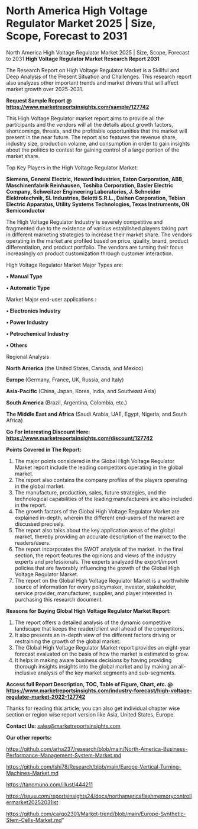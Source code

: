 # North America High Voltage Regulator Market 2025 | Size, Scope, Forecast to 2031
North America High Voltage Regulator Market 2025 | Size, Scope, Forecast to 2031
<strong>High Voltage Regulator Market Research Report 2031</strong>

The Research Report on High Voltage Regulator Market is a Skillful and Deep Analysis of the Present Situation and Challenges. This research report also analyzes other important trends and market drivers that will affect market growth over 2025-2031.

<strong>Request Sample Report @ <a href=https://www.marketreportsinsights.com/sample/127742>https://www.marketreportsinsights.com/sample/127742</a></strong>

This High Voltage Regulator market report aims to provide all the participants and the vendors will all the details about growth factors, shortcomings, threats, and the profitable opportunities that the market will present in the near future. The report also features the revenue share, industry size, production volume, and consumption in order to gain insights about the politics to contest for gaining control of a large portion of the market share.

Top Key Players in the High Voltage Regulator Market:

<strong>Siemens, General Electric, Howard Industries, Eaton Corporation, ABB, Maschinenfabrik Reinhausen, Toshiba Corporation, Basler Electric Company, Schweitzer Engineering Laboratories, J. Schneider Elektrotechnik, SL Industries, Belotti S.R.L., Daihen Corporation, Tebian Electric Apparatus, Utility Systems Technologies, Texas Instruments, ON Semiconductor</strong>

The High Voltage Regulator Industry is severely competitive and fragmented due to the existence of various established players taking part in different marketing strategies to increase their market share. The vendors operating in the market are profiled based on price, quality, brand, product differentiation, and product portfolio. The vendors are turning their focus increasingly on product customization through customer interaction.

High Voltage Regulator Market Major Types are:

<strong>• Manual Type

• Automatic Type</strong>

Market Major end-user applications :

<strong>• Electronics Industry

• Power Industry

• Petrochemical Industry

• Others</strong>

Regional Analysis

</u><strong><b>North America</b></strong> (the United States, Canada, and Mexico)

<strong><b>Europe </b></strong>(Germany, France, UK, Russia, and Italy)

<strong><b>Asia-Pacific</b></strong> (China, Japan, Korea, India, and Southeast Asia)

<strong><b>South America</b></strong> (Brazil, Argentina, Colombia, etc.)

<strong><b>The Middle East and Africa</b></strong> (Saudi Arabia, UAE, Egypt, Nigeria, and South Africa)

<strong>Go For Interesting Discount Here: <a href=https://www.marketreportsinsights.com/discount/127742>https://www.marketreportsinsights.com/discount/127742</a></strong>

<strong>Points Covered in The Report:</strong>
<ol>
  <li>The major points considered in the Global High Voltage Regulator Market report include the leading competitors operating in the global market.</li>
  <li>The report also contains the company profiles of the players operating in the global market.</li>
  <li>The manufacture, production, sales, future strategies, and the technological capabilities of the leading manufacturers are also included in the report.</li>
  <li>The growth factors of the Global High Voltage Regulator Market are explained in-depth, wherein the different end-users of the market are discussed precisely.</li>
  <li>The report also talks about the key application areas of the global market, thereby providing an accurate description of the market to the readers/users.</li>
  <li>The report incorporates the SWOT analysis of the market. In the final section, the report features the opinions and views of the industry experts and professionals. The experts analyzed the export/import policies that are favorably influencing the growth of the Global High Voltage Regulator Market.</li>
  <li>The report on the Global High Voltage Regulator Market is a worthwhile source of information for every policymaker, investor, stakeholder, service provider, manufacturer, supplier, and player interested in purchasing this research document.</li>
</ol>
<strong>Reasons for Buying Global High Voltage Regulator Market Report:</strong>

<ol>
  <li>The report offers a detailed analysis of the dynamic competitive landscape that keeps the reader/client well ahead of the competitors.</li>
  <li>It also presents an in-depth view of the different factors driving or restraining the growth of the global market.</li>
  <li>The Global High Voltage Regulator Market report provides an eight-year forecast evaluated on the basis of how the market is estimated to grow.</li>
  <li>It helps in making aware business decisions by having providing thorough insights insights into the global market and by making an all-inclusive analysis of the key market segments and sub-segments.</li>
</ol>
<strong>Access full Report Description, TOC, Table of Figure, Chart, etc. @ <a href=https://www.marketreportsinsights.com/industry-forecast/high-voltage-regulator-market-2022-127742>https://www.marketreportsinsights.com/industry-forecast/high-voltage-regulator-market-2022-127742</a></strong>


Thanks for reading this article; you can also get individual chapter wise section or region wise report version like Asia, United States, Europe.

<strong>Contact Us:</strong>
sales@marketreportsinsights.com

<strong>Our other reports:</strong>

<a href=https://github.com/arha237/research/blob/main/North-America-Business-Performance-Management-System-Market.md>https://github.com/arha237/research/blob/main/North-America-Business-Performance-Management-System-Market.md</a>

<a href=https://github.com/Ishi78/Research/blob/main/Europe-Vertical-Turning-Machines-Market.md>https://github.com/Ishi78/Research/blob/main/Europe-Vertical-Turning-Machines-Market.md</a>

<a href=https://tanomuno.com/illust/444211>https://tanomuno.com/illust/444211</a>

<a href=https://issuu.com/reportsinsights24/docs/northamericaflashmemorycontrollermarket20252031ist>https://issuu.com/reportsinsights24/docs/northamericaflashmemorycontrollermarket20252031ist</a>

<a href=https://github.com/cargo2301/Market-trend/blob/main/Europe-Synthetic-Stem-Cells-Market.md>https://github.com/cargo2301/Market-trend/blob/main/Europe-Synthetic-Stem-Cells-Market.md</a>"
